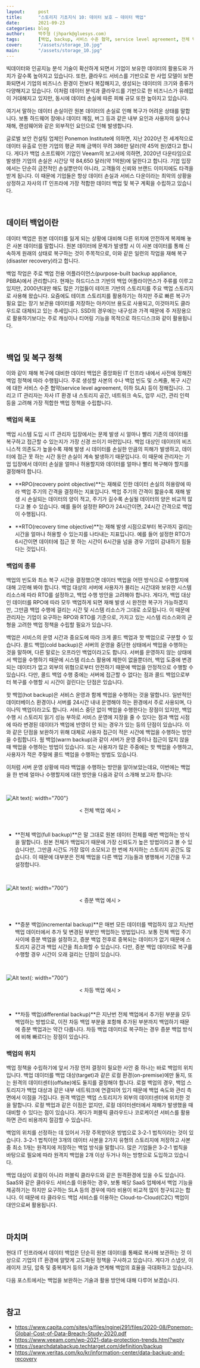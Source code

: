 ```yaml
---
layout:     post
title:      "스토리지 기초지식 10: 데이터 보호 – 데이터 백업"
date:       2021-09-23
categories: blog
author:     박주형 (jhpark@gluesys.com)
tags:       [백업, backup, 서비스 수준 협약, service level agreement, 전체 백업, full backup, 증분 백업, incremental backup, 차등 백업, differential backup]
cover:      "/assets/storage_10.jpg"
main:       "/assets/storage_10.jpg"
---
```


빅데이터와 인공지능 분석 기술이 확산하게 되면서 기업이 보유한 데이터의 활용도와 가치가 갈수록 높아지고 있습니다. 또한, 클라우드 서비스를 기반으로 한 사업 모델이 보편화되면서 기업의 비즈니스 환경이 전보다 복잡해지고, 생성되는 데이터의 크기와 종류가 다양해지고 있습니다. 이처럼 데이터 분석과 클라우드를 기반으로 한 비즈니스가 유례없이 거대해지고 있지만, 동시에 데이터 손실에 따른 피해 규모 또한 높아지고 있습니다.  
  
여기서 말하는 데이터 손실이란 원본 데이터의 손실로 인해 복구가 어려운 상태를 말합니다. 보통 하드웨어 장애나 데이터 깨짐, 버그 등과 같은 내부 요인과 사용자의 실수나 재해, 랜섬웨어와 같은 외부적인 요인으로 인해 발생합니다.  
  
글로벌 보안 컨설팅 업체인 Ponemon Institute에 의하면, 지난 2020년 전 세계적으로 데이터 유출로 인한 기업의 평균 피해 금액이 무려 386만 달러(약 45억 원)였다고 합니다. 게다가 백업 소프트웨어 기업인 Veeam의 보고서에 의하면, 2020년 다운타임으로 발생한 기업의 손실은 시간당 약 84,650 달러(약 1억원)에 달한다고 합니다. 기업 입장에서는 단순히 금전적인 손실뿐만이 아니라, 고객들의 신뢰와 브랜드 이미지에도 타격을 받게 됩니다. 이 때문에 기업들은 항상 데이터 손실과 서비스 다운이라는 최악의 상황을 상정하고 자사의 IT 인프라에 가장 적합한 데이터 백업 및 복구 계획을 수립하고 있습니다.  
  
&nbsp;
  
## 데이터 백업이란
  
데이터 백업은 원본 데이터를 잃게 되는 상황에 대비해 다른 위치에 안전하게 복제해 놓은 사본 데이터를 말합니다. 원본 데이터에 문제가 발생할 시 이 사본 데이터를 통해 신속하게 원래의 상태로 복구하는 것이 주목적으로, 이와 같은 일련의 작업을 재해 복구(disaster recovery)라고 합니다.  
  
백업 작업은 주로 백업 전용 어플라이언스(purpose-built backup appliance, PBBA)에서 관리합니다. 현재는 하드디스크 기반의 백업 어플라이언스가 주류를 이루고 있지만, 2000년대만 해도 많은 기업들이 테이프 기반의 스토리지를 주요 백업 스토리지로 사용해 왔습니다. 요즘에도 테이프 스토리지를 활용하기는 하지만 주로 빠른 복구가 필요 없는 장기 보관용 데이터를 저장하는 아카이브 용도로 사용되고, 이것마저도 클라우드로 대체되고 있는 추세입니다. SSD의 경우에는 내구성과 가격 때문에 주 저장용으로 활용하기보다는 주로 캐싱이나 티어링 기능을 목적으로 하드디스크와 같이 활용됩니다.  
  
&nbsp;
  
## 백업 및 복구 정책
  
이와 같이 재해 복구에 대비한 데이터 백업은 중앙화된 IT 인프라 내에서 사전에 정해진 백업 정책에 따라 수행됩니다. 주로 생성할 사본의 수나 백업 빈도 및 스케줄, 복구 시간에 대한 서비스 수준 협약(service level agreement, 이하 SLA) 등이 정해집니다. 그리고 IT 관리자는 자사 IT 환경 내 스토리지 공간, 네트워크 속도, 업무 시간, 관리 인력 등을 고려해 가장 적합한 백업 정책을 수립합니다.  
  
### 백업의 목표
  
백업 시스템 도입 시 IT 관리자 입장에서는 문제 발생 시 얼마나 빨리 기존의 데이터를 복구하고 접근할 수 있는지가 가장 신경 쓰이기 마련입니다. 백업 대상인 데이터의 비즈니스적 의존도가 높을수록 재해 발생 시 데이터를 손실한 만큼의 피해가 발생하고, 데이터에 접근 못 하는 시간 동안 손실이 계속 발생하기 때문입니다. 이 때문에 관리자는 기업 입장에서 데이터 손실을 얼마나 허용할지와 데이터를 얼마나 빨리 복구해야 할지를 결정해야 합니다.  
  
 * **RPO(recovery point objective)**는 재해로 인한 데이터 손실의 허용량에 따라 백업 주기의 간격을 결정하는 지표입니다. 백업 주기의 간격이 짧을수록 재해 발생 시 손실되는 데이터의 양이 적고, 주기가 길수록 손실될 데이터의 양은 비교적 많다고 볼 수 있습니다. 예를 들어 설정한 RPO가 24시간이면, 24시간 간격으로 백업이 수행됩니다.  
  
 * **RTO(recovery time objective)**는 재해 발생 시점으로부터 복구까지 걸리는 시간을 얼마나 허용할 수 있는지를 나타내는 지표입니다. 예를 들어 설정한 RTO가 6시간이면 데이터에 접근 못 하는 시간이 6시간을 넘을 경우 기업이 감내하기 힘들다는 것입니다.  
  
### 백업의 종류
  
백업의 빈도와 최소 복구 시간을 결정했으면 데이터 백업을 어떤 방식으로 수행할지에 대해 고민해 봐야 합니다. 백업 대상의 서버에 사용자가 몰리는 시간대와 보유한 시스템 리소스에 따라 RTO를 설정하고, 백업 수행 방안을 고려해야 합니다. 게다가, 백업 대상인 데이터를 RPO에 따라 모두 백업하게 되면 재해 발생 시 완전한 복구가 가능하겠지만, 그만큼 백업 수행에 걸리는 시간 및 시스템 리소스가 그대로 소모됩니다. 이 때문에 관리자는 기업이 요구하는 RPO와 RTO를 기준으로, 가지고 있는 시스템 리소스와의 균형을 고려한 백업 정책을 수립할 필요가 있습니다.  
  
백업은 서비스의 운영 시간과 중요도에 따라 크게 콜드 백업과 핫 백업으로 구분할 수 있습니다. 콜드 백업(cold backup)은 서버의 운영을 중단한 상태에서 백업을 수행하는 것을 말하며, 다른 말로는 오프라인 백업이라고도 합니다. 서버를 운영하지 않는 상태에서 백업을 수행하기 때문에 시스템 리소스 활용에 제한이 없을뿐더러, 백업 도중에 변경되는 데이터가 없고 외부의 위협으로부터 안전하기 때문에 백업을 안정적으로 수행할 수 있습니다. 다만, 콜드 백업 수행 중에는 서버에 접근할 수 없다는 점과 콜드 백업으로부터 복구를 수행할 시 시간이 걸린다는 단점은 있습니다.  
  
핫 백업(hot backup)은 서비스 운영과 함께 백업을 수행하는 것을 말합니다. 일반적인 데이터베이스 환경이나 서버를 24시간 내내 운영해야 하는 환경에서 주로 사용되며, 다이나믹 백업이라고도 합니다. 서비스 중단 없이 백업을 수행한다는 장점이 있지만, 백업 수행 시 스토리지 읽기 성능 부하로 서비스 운영에 지장을 줄 수 있다는 점과 백업 시점에 따라 변경된 데이터가 백업에 반영이 안 되는 경우가 있는 등의 단점이 있습니다. 이와 같은 단점을 보완하기 위해 대체로 사용자 접근이 적은 시간에 백업을 수행하는 방안을 수립합니다. 웜 백업(warm backup)과 같이 서버가 운영 중이나 접근이 많지 않을 때 백업을 수행하는 방법이 있습니다. 또는 사용자가 많은 주중에는 핫 백업을 수행하고, 사용자가 적은 주말에 콜드 백업을 수행하는 방법도 있습니다.  
  
이처럼 서버 운영 상황에 따라 백업을 수행하는 방안을 알아보았는데요, 이번에는 백업을 한 번에 얼마나 수행할지에 대한 방안을 다음과 같이 소개해 보고자 합니다:  
  
&nbsp;
  
![Alt text](/assets/full_backup.png){: width="700"}
<center>&#60; 전체 백업 예시 &#62;</center>
  
&nbsp;
  
 * **전체 백업(full backup)**은 말 그대로 원본 데이터 전체를 매번 백업하는 방식을 말합니다. 원본 전체가 백업되기 때문에 가장 신뢰도가 높은 방법이라고 볼 수 있습니다만, 그만큼 시간도 가장 많이 소모되고 한 번에 차지하는 스토리지 공간도 많습니다. 이 때문에 대부분은 전체 백업을 다른 백업 기능들과 병행해서 기간을 두고 설정합니다.  
  
&nbsp;
  
![Alt text](/assets/incremental_backup.png){: width="700"}
<center>&#60; 증분 백업 예시 &#62;</center>
  
&nbsp;
  
 * **증분 백업(incremental backup)**은 매번 모든 데이터를 백업하지 않고 지난번 백업 데이터에서 추가 및 변경된 부분만 백업하는 방법입니다. 보통 전체 백업 주기 사이에 증분 백업을 설정하고, 증분 백업 전후로 중복되는 데이터가 없기 때문에 스토리지 공간과 백업 시간을 최소화할 수 있습니다. 다만, 증분 백업 데이터로 복구를 수행할 경우 시간이 오래 걸리는 단점이 있습니다.  
  
&nbsp;
  
![Alt text](/assets/diff_backup.png){: width="700"}
<center>&#60; 차등 백업 예시 &#62;</center>
  
&nbsp;
  
 * **차등 백업(differential backup)**은 지난번 전체 백업에서 추가된 부분을 모두 백업하는 방법으로, 이전 차등 백업 부분을 포함해 추가된 부분까지 백업하기 때문에 증분 백업과는 약간 다릅니다. 차등 백업 데이터로 복구하는 경우 증분 백업 방식에 비해 빠르다는 장점이 있습니다.  
  
### 백업의 위치
  
백업 정책을 수립하기에 앞서 가장 먼저 결정이 필요한 사안 중 하나는 바로 백업의 위치입니다. 백업 데이터를 백업 대상(target)과 같은 로컬 환경(on-premise)에만 둘지, 또는 원격의 데이터센터(offsite)에도 둘지를 결정해야 합니다. 로컬 백업의 경우, 백업 스토리지가 백업 대상과 같은 내부 네트워크에 연결되어 있기 때문에 백업 속도와 관리 측면에서 이점을 가집니다. 원격 백업은 백업 스토리지가 외부의 데이터센터에 위치한 것을 말합니다. 로컬 백업과 같은 이점은 없지만, 로컬 데이터센터에서 재해가 발생했을 때 대비할 수 있다는 점이 있습니다. 게다가 퍼블릭 클라우드나 코로케이션 서비스를 활용하면 관리 비용까지 절감할 수 있습니다.  
  
백업의 위치를 선정하는 데 있어서 가장 주목받아온 방법으로 3-2-1 법칙이라는 것이 있습니다. 3-2-1 법칙이란 3개의 데이터 사본을 2가지 유형의 스토리지에 저장하고 사본 중 최소 1개는 원격지에 저장하는 백업 방식을 말합니다. 많은 기업들은 3-2-1 법칙을 바탕으로 필요에 따라 원격지 백업을 2개 이상 두거나 하는 방향으로 도입하고 있습니다.  
  
백업 대상이 로컬이 아니라 퍼블릭 클라우드와 같은 원격환경에 있을 수도 있습니다. SaaS와 같은 클라우드 서비스를 이용하는 경우, 보통 해당 SaaS 업체에서 백업 기능을 제공하기는 하지만 요구하는 SLA 등의 경우에 따라 비용이 비교적 많이 청구되고는 합니다. 이 때문에 타 클라우드 백업 서비스를 이용하는 Cloud-to-Cloud(C2C) 백업이 대안으로써 활용됩니다.  
  
&nbsp;  
  
## 마치며
  
현대 IT 인프라에서 데이터 백업은 단순히 원본 데이터를 통째로 복사해 보관하는 것 이상으로 기업의 IT 환경에 알맞게 고도화된 정책을 구사하고 있습니다. 게다가 스냅샷, 이레이저 코딩, 압축 및 중복제거 등의 기술과 연계해 백업의 효율을 극대화하고 있습니다.  
  
다음 포스트에서는 백업을 보완하는 기술과 활용 방안에 대해 다루어 보겠습니다.  
  
&nbsp;
  
## 참고
  
 * https://www.capita.com/sites/g/files/nginej291/files/2020-08/Ponemon-Global-Cost-of-Data-Breach-Study-2020.pdf
 * https://www.veeam.com/wp-2021-data-protection-trends.html?wpty
 * https://searchdatabackup.techtarget.com/definition/backup
 * https://www.veritas.com/ko/kr/information-center/data-backup-and-recovery
  